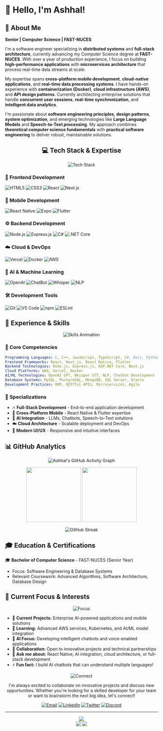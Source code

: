 # 👋 Hello, I'm Ashhal!

## 🚀 About Me

**Senior | Computer Science | FAST-NUCES**

I'm a software engineer specializing in **distributed systems** and **full-stack architecture**, currently advancing my Computer Science degree at **FAST-NUCES**. With over a year of production experience, I focus on building **high-performance applications** with **microservices architecture** that process real-time data streams at scale.

My expertise spans **cross-platform mobile development**, **cloud-native applications**, and **real-time data processing systems**. I have hands-on experience with **containerization (Docker)**, **cloud infrastructure (AWS)**, and **API design patterns**. Currently architecting enterprise solutions that handle **concurrent user sessions**, **real-time synchronization**, and **intelligent data analytics**.

I'm passionate about **software engineering principles**, **design patterns**, **system optimization**, and emerging technologies like **Large Language Models** and **Speech-to-Text processing**. My approach combines **theoretical computer science fundamentals** with **practical software engineering** to deliver robust, maintainable solutions.


<div align="center">

## 💻 Tech Stack & Expertise

![Tech Stack](https://readme-typing-svg.herokuapp.com?font=Fira+Code&size=22&duration=4000&pause=1000&color=FF6B6B&center=true&vCenter=true&width=1000&lines=Frontend+%7C+Backend+%7C+Mobile+%7C+AI+%7C+Cloud+%7C+DevOps;Building+Scalable+%26+Innovative+Solutions)

</div>

### 🎨 **Frontend Development**
<div align="left">

![HTML5](https://img.shields.io/badge/HTML5-E34F26?style=for-the-badge&logo=html5&logoColor=white)
![CSS3](https://img.shields.io/badge/CSS3-1572B6?style=for-the-badge&logo=css3&logoColor=white)
![React](https://img.shields.io/badge/React-20232A?style=for-the-badge&logo=react&logoColor=61DAFB)
![Next.js](https://img.shields.io/badge/Next.js-000000?style=for-the-badge&logo=nextdotjs&logoColor=white)

</div>

### 📱 **Mobile Development**
<div align="left">

![React Native](https://img.shields.io/badge/React_Native-20232A?style=for-the-badge&logo=react&logoColor=61DAFB)
![Expo](https://img.shields.io/badge/Expo-1B1F23?style=for-the-badge&logo=expo&logoColor=white)
![Flutter](https://img.shields.io/badge/Flutter-02569B?style=for-the-badge&logo=flutter&logoColor=white)

</div>

### ⚙️ **Backend Development**
<div align="left">

![Node.js](https://img.shields.io/badge/Node.js-43853D?style=for-the-badge&logo=node.js&logoColor=white)
![Express.js](https://img.shields.io/badge/Express.js-404D59?style=for-the-badge&logo=express&logoColor=white)
![C#](https://img.shields.io/badge/C%23-239120?style=for-the-badge&logo=c-sharp&logoColor=white)
![.NET Core](https://img.shields.io/badge/.NET_Core-5C2D91?style=for-the-badge&logo=.net&logoColor=white)

</div>

### ☁️ **Cloud & DevOps**
<div align="left">

![Vercel](https://img.shields.io/badge/Vercel-000000?style=for-the-badge&logo=vercel&logoColor=white)
![Docker](https://img.shields.io/badge/Docker-2496ED?style=for-the-badge&logo=docker&logoColor=white)
![AWS](https://img.shields.io/badge/AWS-232F3E?style=for-the-badge&logo=amazon-aws&logoColor=white)

</div>

### 🤖 **AI & Machine Learning**
<div align="left">

![OpenAI](https://img.shields.io/badge/OpenAI-412991?style=for-the-badge&logo=openai&logoColor=white)
![ChatBot](https://img.shields.io/badge/Chatbots-FF6B6B?style=for-the-badge&logo=robot&logoColor=white)
![Whisper](https://img.shields.io/badge/Whisper_STT-00D4FF?style=for-the-badge&logo=sound&logoColor=white)
![NLP](https://img.shields.io/badge/NLP-4CAF50?style=for-the-badge&logo=brain&logoColor=white)

</div>

### 🛠️ **Development Tools**
<div align="left">

![Git](https://img.shields.io/badge/Git-F05032?style=for-the-badge&logo=git&logoColor=white)
![VS Code](https://img.shields.io/badge/Visual_Studio_Code-0078D4?style=for-the-badge&logo=visual%20studio%20code&logoColor=white)
![npm](https://img.shields.io/badge/npm-CB3837?style=for-the-badge&logo=npm&logoColor=white)
![ESLint](https://img.shields.io/badge/ESLint-4B32C3?style=for-the-badge&logo=eslint&logoColor=white)

</div>

## 🚀 Experience & Skills

<div align="center">

![Skills Animation](https://skillicons.dev/icons?i=html,css,react,nextjs,nodejs,express,cs,dotnet,flutter,docker,aws,vercel&theme=dark&perline=6)

</div>

### 🎯 **Core Competencies**
<div align="left">

```yaml
Programming Languages: C, C++, JavaScript, TypeScript, C#, Dart, Python
Frontend Frameworks: React, Next.js, React Native, Flutter
Backend Technologies: Node.js, Express.js, ASP.NET Core, Next.js
Cloud Platforms: AWS, Vercel, Docker
AI/ML Technologies: OpenAI GPT, Whisper STT, NLP, Chatbot Development
Database Systems: MySQL, PostgreSQL, MongoDB, SQL Server, Oracle
Development Practices: OOP, RESTful APIs, Microservices, Agile
```

</div>

### 🌟 **Specializations**
- 🔥 **Full-Stack Development** - End-to-end application development
- 📱 **Cross-Platform Mobile** - React Native & Flutter expertise
- 🤖 **AI Integration** - LLMs, Chatbots, Speech-to-Text solutions
- ☁️ **Cloud Architecture** - Scalable deployment and DevOps
- 🎨 **Modern UI/UX** - Responsive and intuitive interfaces

## 📊 GitHub Analytics

<div align="center">

![Ashhal's GitHub Activity Graph](https://github-readme-activity-graph.vercel.app/graph?username=ashhalll&theme=tokyo-night&hide_border=true&area=true)

<div align="center">
  <img height="180em" src="https://github-readme-stats.vercel.app/api?username=ashhalll&show_icons=true&theme=tokyonight&hide_border=true&count_private=true"/>
  <img height="180em" src="https://github-readme-stats.vercel.app/api/top-langs/?username=ashhalll&layout=compact&theme=tokyonight&hide_border=true"/>
</div>

![GitHub Streak](https://github-readme-streak-stats.herokuapp.com/?user=ashhalll&theme=tokyonight&hide_border=true)

</div>

## 🎓 Education & Certifications

🎓 **Bachelor of Computer Science** - FAST-NUCES (Senior Year)
- Focus: Software Engineering & Database Systems
- Relevant Coursework: Advanced Algorithms, Software Architecture, Database Design

## 🎯 Current Focus & Interests

<div align="center">

![Focus](https://readme-typing-svg.herokuapp.com?font=Fira+Code&size=16&duration=4000&pause=1000&color=9146FF&center=true&vCenter=true&width=700&lines=Building+Next-Gen+AI+Applications;Exploring+Cloud-Native+Architecture;Creating+Seamless+User+Experiences)

</div>

- 🔭 **Current Projects:** Enterprise AI-powered applications and mobile solutions
- 🌱 **Learning:** Advanced AWS services, Kubernetes, and AI/ML model integration
- 🤖 **AI Focus:** Developing intelligent chatbots and voice-enabled applications
- 👯 **Collaboration:** Open to innovative projects and technical partnerships
- 💬 **Ask me about:** React Native, AI integration, cloud architecture, or full-stack development
- ⚡ **Fun fact:** I build AI chatbots that can understand multiple languages!

<div align="center">

![Connect](https://readme-typing-svg.herokuapp.com?font=Fira+Code&size=20&duration=3000&pause=1000&color=00D4FF&center=true&vCenter=true&width=600&lines=Ready+to+Collaborate%3F;Let's+Create+Innovation!)

I'm always excited to collaborate on innovative projects and discuss new opportunities. Whether you're looking for a skilled developer for your team or want to brainstorm the next big idea, let's connect!

[![Email](https://img.shields.io/badge/Email-D14836?style=for-the-badge&logo=gmail&logoColor=white&animation=pulse)](mailto:your.email@example.com)
[![LinkedIn](https://img.shields.io/badge/LinkedIn-0077B5?style=for-the-badge&logo=linkedin&logoColor=white)](https://www.linkedin.com/in/syed-ashhal)
[![Twitter](https://img.shields.io/badge/Twitter-1DA1F2?style=for-the-badge&logo=twitter&logoColor=white)](#)
[![Discord](https://img.shields.io/badge/Discord-7289DA?style=for-the-badge&logo=discord&logoColor=white)](#)

---

<img src="https://capsule-render.vercel.app/api?type=waving&color=gradient&height=100&section=footer&animation=twinkling"/>

<div align="center">
  <img src="https://forthebadge.com/images/badges/built-with-love.svg"/>
  <img src="https://forthebadge.com/images/badges/powered-by-coffee.svg"/>
</div>

</div>
